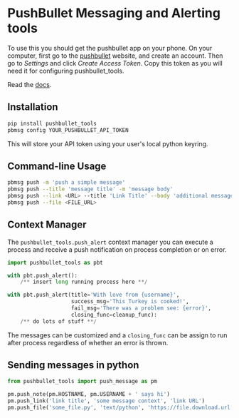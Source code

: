# PushBullet Messaging and Alerting tools
To use this you should get the pushbullet app on your phone.
On your computer, first go to the [pushbullet](https://www.pushbullet.com/)
website, and create an account. Then go to *Settings*  and click *Create Access
Token*. Copy this token as you will need it for configuring pushbullet_tools.  

Read the [docs](https://nubs01.github.io/pushbullet_tools/).

## Installation
```bash
pip install pushbullet_tools
pbmsg config YOUR_PUSHBULLET_API_TOKEN
```
This will store your API token using your user's local python keyring.

## Command-line Usage
```bash
pbmsg push -m 'push a simple message'
pbmsg push --title 'message title' -m 'message body'
pbmsg push --link <URL> --title 'Link Title' --body 'additional message to include'
pbmsg push --file <FILE_URL>
```

## Context Manager
The `pushbullet_tools.push_alert` context manager you can execute a process and
receive a push notification on process completion or on error.
```python
import pushbullet_tools as pbt

with pbt.push_alert():
    /** insert long running process here **/

with pbt.push_alert(title='With love from {username}',
                    success_msg='This Turkey is cooked!',
                    fail_msg='There was a problem see: {error}',
                    closing_func=cleanup_func):
    /** do lots of stuff **/
```

The messages can be customized and a `closing_func` can be assign to run after
process regardless of whether an error is thrown.


## Sending messages in python
```python
from pushbullet_tools import push_message as pm

pm.push_note(pm.HOSTNAME, pm.USERNAME + ' says hi')
pm.push_link('link title', 'some message context', 'link URL')
pm.push_file('some_file.py', 'text/python', 'https://file.download.url')
```

